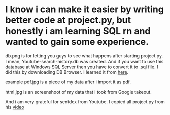# I know i can make it easier by writing better code at project.py, but honestly i am learning SQL rn and wanted to gain some experience.

db.png is for letting you guys to see what happens after starting project.py. I mean, Youtube-search-history.db was created. And if you want to use this database at Windows SQL Server then you have to convert it to .sql file. I did this by downloading DB Browser. I learned it from [here](https://stackoverflow.com/a/41802847).

example pdf.jpg is a piece of my data after i import it as pdf.

html.jpg is an screenshoot of my data that i took from Google takeout.

And i am very grateful for sentdex from Youtube. I copied all project.py from his [video](https://www.youtube.com/watch?v=Siyg1Wn5VDs)
